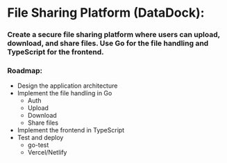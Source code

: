 # File Sharing Platform (DataDock): 
### Create a secure file sharing platform where users can upload, download, and share files. Use Go for the file handling and TypeScript for the frontend.

### Roadmap:

- Design the application architecture
- Implement the file handling in Go
    - Auth
    - Upload
    - Download
    - Share files
- Implement the frontend in TypeScript
- Test and deploy
    - go-test
    - Vercel/Netlify

